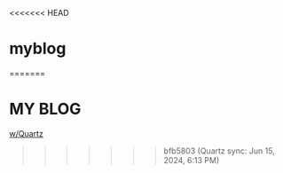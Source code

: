 <<<<<<< HEAD
# myblog
=======
# MY BLOG
[w/Quartz](https://github.com/jackyzha0/quartz)
>>>>>>> bfb5803 (Quartz sync: Jun 15, 2024, 6:13 PM)
